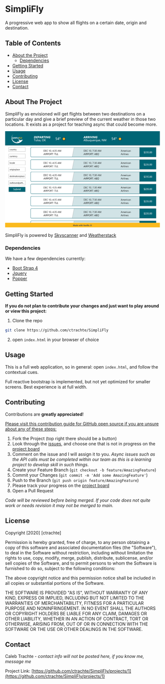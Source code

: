 # SimpliFly
A progressive web app to show all flights on a certain date, origin and destination.

<!-- TABLE OF CONTENTS -->
## Table of Contents

* [About the Project](#about-the-project)
  * [Dependencies](#Dependencies)
* [Getting Started](#getting-started)
* [Usage](#usage)
* [Contributing](#contributing)
* [License](#license)
* [Contact](#contact)


<!-- ABOUT THE PROJECT -->
## About The Project

SimpliFly as envisioned will get flights between two destinations on a particular day and give a brief preview of the current weather in those two locations.  It exists as a project for teaching async that could become more.

![Original XD mockup of interface](https://github.com/ctrachte/SimpliFly/blob/README/assets/images/interface.png?raw=true)

SimpliFly is powered by [Skyscanner](https://rapidapi.com/skyscanner/api/skyscanner-flight-search) and [Weatherstack](https://weatherstack.com/)

### Dependencies

We have a few dependencies currently:
* [Boot Strap 4](https://getbootstrap.com/)
* [Jquery](https://jquery.com/)
* [Popper](https://popper.js.org/)

<!-- GETTING STARTED -->
## Getting Started
**If you do not plan to contribute your changes and just want to play around or view this project:**
1. Clone the repo
```sh
git clone https://github.com/ctrachte/SimpliFly
```
2. open `index.html` in your browser of choice

<!-- USAGE EXAMPLES -->
## Usage

This is a full web application, so in general: open `index.html`,  and follow the contextual cues.

Full reactive bootstrap is implemented, but not yet optimized for smaller screens.  Best experience is at full width.

<!-- CONTRIBUTING -->
## Contributing

Contributions are **greatly appreciated**!

[Please visit this contribution guide for GitHub open source if you are unsure about any of these steps:](https://gist.github.com/Chaser324/ce0505fbed06b947d962)

1. Fork the Project (top right there should be a button)
2. Look through the [issues](https://github.com/ctrachte/SimpliFly/issues), and choose one that is not in progress on the [project board](https://github.com/ctrachte/SimpliFly/projects/1)
3. Comment on the issue and I will assign it to you. *Async issues such as the API calls must be completed within our team as this is a learning project to develop skill in such things.*
4. Create your Feature Branch (`git checkout -b feature/AmazingFeature`)
5. Commit your Changes (`git commit -m 'Add some AmazingFeature'`)
6. Push to the Branch (`git push origin feature/AmazingFeature`)
7. Please track your progress on the [project board](https://github.com/ctrachte/SimpliFly/projects/1)
8. Open a Pull Request 

*Code will be reviewed before being merged. If your code does not quite work or needs revision it may not be merged to main.*


<!-- LICENSE -->
## License
Copyright [2020] [ctrachte]

Permission is hereby granted, free of charge, to any person obtaining a copy of this software and associated documentation files (the "Software"), to deal in the Software without restriction, including without limitation the rights to use, copy, modify, merge, publish, distribute, sublicense, and/or sell copies of the Software, and to permit persons to whom the Software is furnished to do so, subject to the following conditions:

The above copyright notice and this permission notice shall be included in all copies or substantial portions of the Software.

THE SOFTWARE IS PROVIDED "AS IS", WITHOUT WARRANTY OF ANY KIND, EXPRESS OR IMPLIED, INCLUDING BUT NOT LIMITED TO THE WARRANTIES OF MERCHANTABILITY, FITNESS FOR A PARTICULAR PURPOSE AND NONINFRINGEMENT. IN NO EVENT SHALL THE AUTHORS OR COPYRIGHT HOLDERS BE LIABLE FOR ANY CLAIM, DAMAGES OR OTHER LIABILITY, WHETHER IN AN ACTION OF CONTRACT, TORT OR OTHERWISE, ARISING FROM, OUT OF OR IN CONNECTION WITH THE SOFTWARE OR THE USE OR OTHER DEALINGS IN THE SOFTWARE.


<!-- CONTACT -->
## Contact

Caleb Trachte - *contact info will not be posted here, if you know me, message me*

Project Link: [https://github.com/ctrachte/SimpliFly/projects/1](https://github.com/ctrachte/SimpliFly/projects/1)

